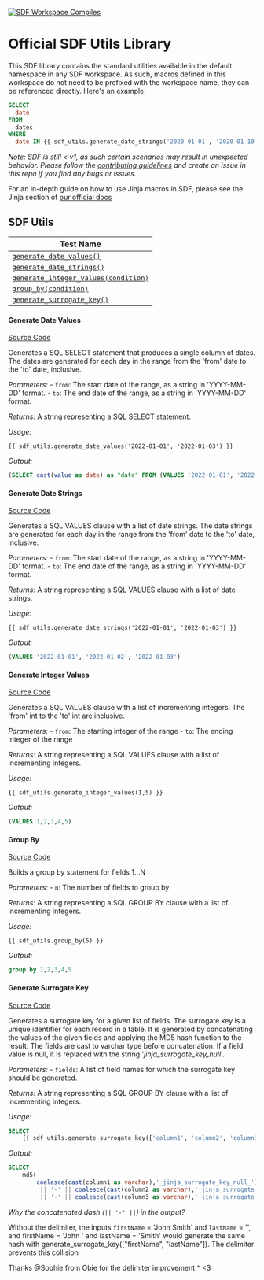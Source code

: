 [![SDF Workspace Compiles](https://github.com/sdf-labs/utils/actions/workflows/compile-workspace.yml/badge.svg)](https://github.com/sdf-labs/utils/actions/workflows/compile-workspace.yml)

# Official SDF Utils Library

This SDF library contains the standard utilities available in the default namespace in any SDF workspace. As such, macros defined in this workspace do not need to be prefixed with the workspace name, they can be referenced directly. Here's an example:

```sql
SELECT 
  date
FROM
  dates
WHERE
  date IN {{ sdf_utils.generate_date_strings('2020-01-01', '2020-01-10') }}
```

*Note: SDF is still < v1, as such certain scenarios may result in unexpected behavior. Please follow the [contributing guidelines](./CONTRIBUTING.md) and create an issue in this repo if you find any bugs or issues.*

For an in-depth guide on how to use Jinja macros in SDF, please see the Jinja section of [our official docs](https://docs.sdf.com/guide/macro-processing/jinja)

## SDF Utils

| Test Name |
| --------- | 
| [`generate_date_values()`](#generate-date-values) | 
| [`generate_date_strings()`](#generate-date-strings) | 
| [`generate_integer_values(condition)`](#generate-integer-values) | 
| [`group_by(condition)`](#group-by) |
| [`generate_surrogate_key()`](#generate-surrogate-key) |


#### Generate Date Values 

[Source Code](./macros/generate_date_values.jinja)

Generates a SQL SELECT statement that produces a single column of dates. 
The dates are generated for each day in the range from the 'from' date to the 'to' date, inclusive.

  _Parameters:_
    - `from`: The start date of the range, as a string in 'YYYY-MM-DD' format.
    - `to`: The end date of the range, as a string in 'YYYY-MM-DD' format.

  _Returns:_
    A string representing a SQL SELECT statement.

  _Usage:_
  ```jinja
  {{ sdf_utils.generate_date_values('2022-01-01', '2022-01-03') }}
  ```
  _Output:_
  ```sql
  (SELECT cast(value as date) as "date" FROM (VALUES '2022-01-01', '2022-01-02', '2022-01-03') as dates(value))
  ```

#### Generate Date Strings

[Source Code](./macros/generate_date_values.jinja)

Generates a SQL VALUES clause with a list of date strings. The date strings are generated for each day in the range from the 'from' date to the 'to' date, inclusive.

  _Parameters:_
    - `from`: The start date of the range, as a string in 'YYYY-MM-DD' format.
    - `to`: The end date of the range, as a string in 'YYYY-MM-DD' format.

 _Returns:_
    A string representing a SQL VALUES clause with a list of date strings.

  _Usage:_
  ```jinja
  {{ sdf_utils.generate_date_strings('2022-01-01', '2022-01-03') }}
  ```
  _Output:_
  ```sql
  (VALUES '2022-01-01', '2022-01-02', '2022-01-03')
  ```

#### Generate Integer Values

[Source Code](./macros/generate_integer_values.jinja)

Generates a SQL VALUES clause with a list of incrementing integers. The 'from' int to the 'to' int are inclusive.

  _Parameters:_
    - `from`: The starting integer of the range
    - `to`: The ending integer of the range

  _Returns:_
    A string representing a SQL VALUES clause with a list of incrementing integers.

  _Usage:_
  ```jinja
  {{ sdf_utils.generate_integer_values(1,5) }}
  ```
  _Output:_
  ```sql
  (VALUES 1,2,3,4,5)
  ```

#### Group By

[Source Code](./macros/group_by.jinja)

Builds a group by statement for fields 1...N

  _Parameters:_
    - `n`: The number of fields to group by

  _Returns:_
    A string representing a SQL GROUP BY clause with a list of incrementing integers.

  _Usage:_
  ```jinja
  {{ sdf_utils.group_by(5) }}
  ```

  _Output:_
  ```sql
  group by 1,2,3,4,5
  ```

#### Generate Surrogate Key

[Source Code](./macros/generate_surrogate_key.jinja)

Generates a surrogate key for a given list of fields. The surrogate key is a unique identifier for each record in a table. It is generated by concatenating the values of the given fields and applying the MD5 hash function to the result. The fields are cast to varchar type before concatenation. If a field value is null, it is replaced with the string '_jinja_surrogate_key_null_'.

  _Parameters:_
    - `fields`: A list of field names for which the surrogate key should be generated.

  _Returns:_
    A string representing a SQL GROUP BY clause with a list of incrementing integers.

  _Usage:_
  ```sql
 SELECT
      {{ sdf_utils.generate_surrogate_key(['column1', 'column2', 'column3']) }} AS surrogate_key,
  ```

  _Output:_
  ```sql
  SELECT
      md5(
          coalesce(cast(column1 as varchar),'_jinja_surrogate_key_null_')
           || '-' || coalesce(cast(column2 as varchar),'_jinja_surrogate_key_null_')
           || '-' || coalesce(cast(column3 as varchar),'_jinja_surrogate_key_null_')) AS surrogate_key,
  ```

  _Why the concatenated dash (`|| '-' ||`) in the output?_

  Without the delimiter, the inputs `firstName` = 'John Smith'  and `lastName` = '', and firstName = 'John ' and lastName = 'Smith' would generate the same hash with generate_surrogate_key(["firstName", "lastName"]). The delimiter prevents this collision

  Thanks @Sophie from Obie for the delimiter improvement ^ <3
